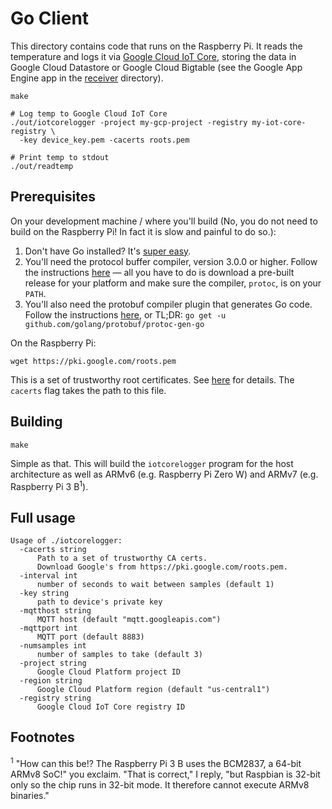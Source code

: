 # Go Client

This directory contains code that runs on the Raspberry Pi. It reads the
temperature and logs it via [Google Cloud IoT Core](https://cloud.google.com/iot-core/),
storing the data in Google Cloud Datastore or Google Cloud Bigtable (see the
Google App Engine app in the [receiver](receiver) directory).

    make

    # Log temp to Google Cloud IoT Core
    ./out/iotcorelogger -project my-gcp-project -registry my-iot-core-registry \
      -key device_key.pem -cacerts roots.pem

    # Print temp to stdout
    ./out/readtemp

## Prerequisites

On your development machine / where you'll build (No, you do not need to build
on the Raspberry Pi! In fact it is slow and painful to do so.):

  1. Don't have Go installed? It's [super easy](https://golang.org/doc/install).
  2. You'll need the protocol buffer compiler, version 3.0.0 or higher. Follow
  the instructions [here](https://github.com/google/protobuf) — all you have to
  do is download a pre-built release for your platform and make sure the compiler,
  `protoc`, is on your `PATH`.
  3. You'll also need the protobuf compiler plugin that generates Go code. Follow
  the instructions [here](https://github.com/golang/protobuf), or TL;DR:
  `go get -u github.com/golang/protobuf/protoc-gen-go`

On the Raspberry Pi:

    wget https://pki.google.com/roots.pem

This is a set of trustworthy root certificates. See [here](http://pki.google.com/faq.html)
for details. The `cacerts` flag takes the path to this file.

## Building

    make

Simple as that. This will build the `iotcorelogger` program for the host
architecture as well as ARMv6 (e.g. Raspberry Pi Zero W) and ARMv7 (e.g.
Raspberry Pi 3 B<sup>1</sup>).

## Full usage

    Usage of ./iotcorelogger:
      -cacerts string
          Path to a set of trustworthy CA certs.
          Download Google's from https://pki.google.com/roots.pem.
      -interval int
          number of seconds to wait between samples (default 1)
      -key string
          path to device's private key
      -mqtthost string
          MQTT host (default "mqtt.googleapis.com")
      -mqttport int
          MQTT port (default 8883)
      -numsamples int
          number of samples to take (default 3)
      -project string
          Google Cloud Platform project ID
      -region string
          Google Cloud Platform region (default "us-central1")
      -registry string
          Google Cloud IoT Core registry ID

## Footnotes
<sup>1</sup> "How can this be!? The Raspberry Pi 3 B uses the BCM2837, a 64-bit
ARMv8 SoC!" you exclaim. "That is correct," I reply, "but Raspbian is 32-bit
only so the chip runs in 32-bit mode. It therefore cannot execute ARMv8 binaries."
